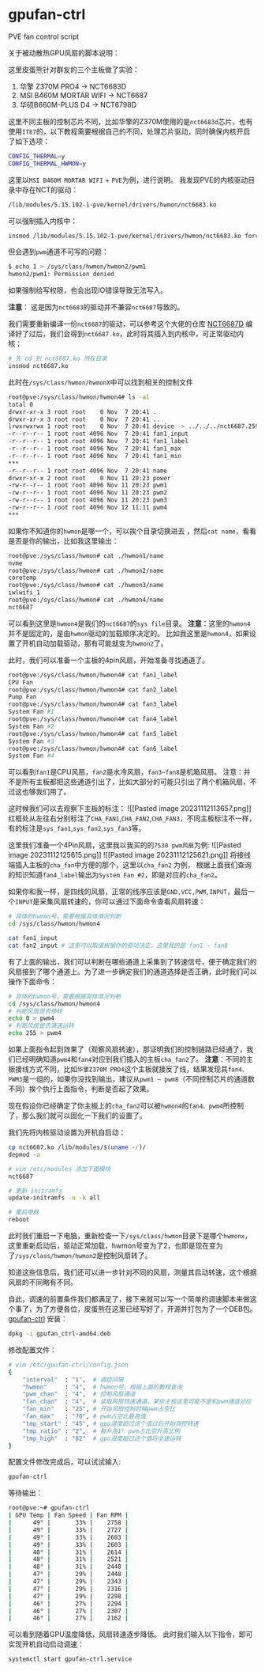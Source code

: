 # gpufan-ctrl
PVE fan control script

关于被动散热GPU风扇的脚本说明：

这里皮蛋熊针对群友的三个主板做了实验：
1. 华擎 Z370M PRO4  -> NCT6683D
2. MSI B460M MORTAR WIFI -> NCT6687
3. 华硕B660M-PLUS  D4 -> NCT6798D

这里不同主板的控制芯片不同，比如华擎的Z370M使用的是`nct6683d`芯片，也有使用`IT87`的，以下教程需要根据自己的不同，处理芯片驱动，同时确保内核开启了如下选项：
```bash
CONFIG_THERMAL=y
CONFIG_THERMAL_HWMON=y
```
这里以`MSI B460M MORTAR WIFI` + `PVE`为例，进行说明。
我发现PVE的内核驱动目录中存在NCT的驱动：
```bash
/lib/modules/5.15.102-1-pve/kernel/drivers/hwmon/nct6683.ko
```
可以强制插入内核中：
```bash
insmod /lib/modules/5.15.102-1-pve/kernel/drivers/hwmon/nct6683.ko force=1
```
但会遇到`pwm`通道不可写的问题：
```bash
$ echo 1 > /sys/class/hwmon/hwmon2/pwm1
hwmon2/pwm1: Permission denied
```
如果强制给写权限，也会出现IO错误导致无法写入。

**注意**： 这是因为`nct6683`的驱动并不兼容`nct6687`导致的。

我们需要重新编译一份`nct6687`的驱动，可以参考这个大佬的仓库 [NCT6687D](https://github.com/Fred78290/nct6687d) 
编译好了过后，我们会得到`nct6687.ko`，此时将其插入到内核中，可正常驱动内核：
```bash
# 先 cd 到 nct6687.ko 所在目录
insmod nct6687.ko
```
此时在`/sys/class/hwmon/hwmonX`中可以找到相关的控制文件
```bash
root@pve:/sys/class/hwmon/hwmon4# ls -al
total 0
drwxr-xr-x 3 root root    0 Nov  7 20:41 .
drwxr-xr-x 3 root root    0 Nov  7 20:41 ..
lrwxrwxrwx 1 root root    0 Nov  7 20:41 device -> ../../../nct6687.2592
-r--r--r-- 1 root root 4096 Nov  7 20:41 fan1_input
-r--r--r-- 1 root root 4096 Nov  7 20:41 fan1_label
-r--r--r-- 1 root root 4096 Nov  7 20:41 fan1_max
-r--r--r-- 1 root root 4096 Nov  7 20:41 fan1_min
***
-r--r--r-- 1 root root 4096 Nov  7 20:41 name
drwxr-xr-x 2 root root    0 Nov 11 20:23 power
-rw-r--r-- 1 root root 4096 Nov 11 20:23 pwm1
-rw-r--r-- 1 root root 4096 Nov 11 20:23 pwm2
-rw-r--r-- 1 root root 4096 Nov 11 20:23 pwm3
-rw-r--r-- 1 root root 4096 Nov 12 11:11 pwm4
***
```
如果你不知道你的`hwmon`是哪一个，可以挨个目录切换进去 ，然后`cat name`，看看是否是你的输出，比如我这里输出：
```bash
root@pve:/sys/class/hwmon# cat ./hwmon1/name
nvme
root@pve:/sys/class/hwmon# cat ./hwmon2/name
coretemp
root@pve:/sys/class/hwmon# cat ./hwmon3/name
iwlwifi_1
root@pve:/sys/class/hwmon# cat ./hwmon4/name
nct6687
```
可以看到这里是`hwmon4`是我们的`nct6687`的`sys file`目录。
**注意**：这里的`hwmon4`并不是固定的，是由`hwmon`驱动的加载顺序决定的。
比如我这里是`hwmon4`，如果设置了开机自动加载驱动，那有可能就变为`hwmon2`了。

此时，我们可以准备一个主板的4pin风扇，开始准备寻找通道了。
```bash
root@pve:/sys/class/hwmon/hwmon4# cat fan1_label
CPU Fan
root@pve:/sys/class/hwmon/hwmon4# cat fan2_label
Pump Fan
root@pve:/sys/class/hwmon/hwmon4# cat fan3_label
System Fan #1
root@pve:/sys/class/hwmon/hwmon4# cat fan4_label
System Fan #2
root@pve:/sys/class/hwmon/hwmon4# cat fan5_label
System Fan #3
root@pve:/sys/class/hwmon/hwmon4# cat fan6_label
System Fan #4
```
可以看到`fan1`是CPU风扇，`fan2`是水冷风扇，`fan3~fan8`是机箱风扇。
注意：并不是所有主板都把这些通道引出了，比如大部分的可能只引出了两个机箱风扇，不过这也够我们用了。

这时候我们可以去观察下主板的标注：
![[Pasted image 20231112113657.png]]
红框处从左往右分别标注了`CHA_FAN1`,`CHA_FAN2`,`CHA_FAN3`，不同主板标注不一样，有的标注是`sys_fan1`,`sys_fan2`,`sys_fan3`等。

这里我们准备一个4Pin风扇，这里我以我买的的`7530 pwm风扇`为例:
![[Pasted image 20231112125615.png]]
![[Pasted image 20231112125621.png]]
将接线端插入主板的`cha_fan`中方便的那个，这里以`cha_fan2` 为例，
根据上面我们查询的知识知道`fan4_label`输出为`System Fan #2`，即是对应的`cha_fan2`。

如果你和我一样，是四线的风扇，正常的线序应该是`GND,VCC,PWM,INPUT`，最后一个`INPUT`是采集风扇转速的，你可以通过下面命令查看风扇转速：
```bash
# 具体的hwmon号，需要根据具体情况判断
cd /sys/class/hwmon/hwmon4

cat fan1_input
cat fan2_input # 这里可以取值根据你的驱动决定，这里我的是 fan1 ~ fan8
```
有了上面的输出，我们可以判断在哪些通道上采集到了转速信号，便于确定我们的风扇接到了哪个通道上。为了进一步确定我们的通道选择是否正确，此时我们可以操作下面命令：
```bash
# 具体的hwmon号，需要根据具体情况判断
cd /sys/class/hwmon/hwmon4
# 判断风扇是否停转
echo 0 > pwm4  
# 判断风扇是否满速运转
echo 255 > pwm4
```
如果上面指令起到效果了（观察风扇转速），那证明我们的控制链路已经通了，我们已经明确知道`pwm4`和`fan4`对应到我们插入的主板`cha_fan2`了。
**注意**：不同的主板接线方式不同，比如`华擎Z370M PRO4`这个主板就接反了线，结果发现其`fan4、PWM3`是一组的，如果你没找到输出，建议从`pwm1 ~ pwm8`（不同控制芯片的通道数不同）挨个执行上面指令，判断是否起了效果。

现在假设你已经确定了你主板上的`cha_fan2`可以被`hwmon4`的`fan4、pwm4`所控制了，那么我们就可以固化一下我们的设置了。

我们先将内核驱动设置为开机自启动：
```bash
cp nct6687.ko /lib/modules/$(uname -r)/
depmod -a

# vim /etc/modules 添加下面模块
nct6687

# 更新 initramfs
update-initramfs -u -k all

# 重启电脑
reboot
```
此时我们重启一下电脑，重新检查一下`/sys/class/hwmon`目录下是哪个`hwmonx`，这里重新启动后，驱动正常加载，hwmon号变为了2，也即是现在变为了`/sys/class/hwmon/hwmon2`是控制风扇转了。

知道这些信息后，我们还可以进一步针对不同的风扇，测量其启动转速，这个根据风扇的不同略有不同。

自此，调速的前置条件我们都满足了，接下来就可以写一个简单的调速脚本来做这个事了，为了方便各位，皮蛋熊在这里已经写好了，开源并打包为了一个DEB包。 [gpufan-ctrl](https://github.com/pdbear/gpufan-ctrl)
安装：
```bash
dpkg -i gpufan_ctrl-amd64.deb
```
修改配置文件：
```bash
# vim /etc/gpufan-ctrl/config.json
{
    "interval"  : "1",  # 调控间隔
    "hwmon"     : "4",  # hwmon号，根据上面的教程查询
    "pwm_chan"  : "4",  # 控制风扇通道
    "fan_chan"  : "4",  # 读取风扇转速通道，某些主板这里可能不是和pwm通道对应
    "fan_min"   : "25", # 开始风扇控制时候pwm占空比
    "fan_max"   : "70", # pwm占空比最高值
    "tmp_start" : "45", # gpu温度超过这个值过后开始调控转速
    "tmp_ratio" : "2",  # 每升高1° pwm占比空升高比例
    "tmp_high"  : "82"  # gpu温度超过这个值将全速运转
}
```
配置文件修改完成后，可以试试输入:
```bash
gpufan-ctrl
```
等待输出：
```bash
root@pve:~# gpufan-ctrl
| GPU Temp | Fan Speed | Fan RPM |
|      49° |       33% |    2758 |
|      49° |       33% |    2727 |
|      49° |       33% |    2603 |
|      49° |       33% |    2603 |
|      48° |       31% |    2614 |
|      48° |       31% |    2521 |
|      48° |       31% |    2448 |
|      47° |       29% |    2448 |
|      47° |       29% |    2343 |
|      47° |       29% |    2316 |
|      47° |       29% |    2298 |
|      46° |       27% |    2294 |
|      46° |       27% |    2307 |
|      46° |       27% |    2162 |
```
可以看到随着GPU温度降低，风扇转速逐步降低。
此时我们输入以下指令，即可实现开机自动启动调速：
```bash
systemctl start gpufan-ctrl.service
```
